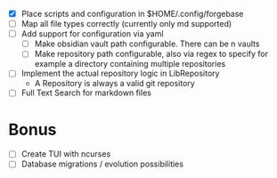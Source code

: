- [x] Place scripts and configuration in $HOME/.config/forgebase
- [ ] Map all file types correctly (currently only md supported)
- [ ] Add support for configuration via yaml
  - [ ] Make obsidian vault path configurable. There can be n vaults
  - [ ] Make repository path configurable, also via regex to specify for example a directory containing multiple repositories
- [ ] Implement the actual repository logic in LibRepository
  - A Repository is always a valid git repository
- [ ] Full Text Search for markdown files

# Bonus
- [ ] Create TUI with ncurses
- [ ] Database migrations / evolution possibilities
